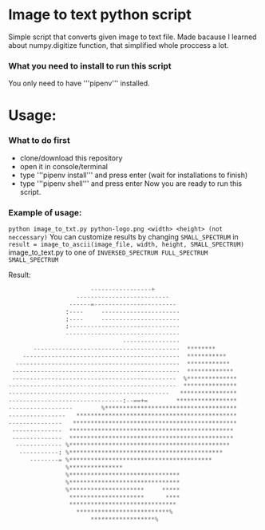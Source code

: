 # Image to text python script

Simple script that converts given image to text file.
Made bacause I learned about numpy.digitize function, that simplified whole proccess a lot.

### What you need to install to run this script
You only need to have '''pipenv''' installed.

# Usage:
### What to do first
- clone/download this repository
- open it in console/terminal
- type '''pipenv install''' and press enter (wait for installations to finish)
- type '''pipenv shell''' and press enter
Now you are ready to run this script.
### Example of usage:
`python image_to_txt.py python-logo.png <width> <height> (not neccessary)`
You can customize results by changing `SMALL_SPECTRUM` in `result = image_to_ascii(image_file, width, height, SMALL_SPECTRUM)` 
image_to_text.py to one of `INVERSED_SPECTRUM FULL_SPECTRUM SMALL_SPECTRUM`

Result:

```python
                       -----------------+                       
                   --------------------------                   
                 ------=-----------------------                 
                :----     ----------------------                
                :----     ----------------------                
                :-------------------------------                
                --------------------------------                
                                ----------------                
       -----------------------------------------  ********      
    --------------------------------------------  ***********   
  ----------------------------------------------  ************  
 -----------------------------------------------  ************* 
 ----------------------------------------------  %**************
-----------------------------------------------  ***************
---------------------------------------------   ****************
--------------------------------:--==+=        *****************
------------------        %*************************************
----------------   *********************************************
---------------   **********************************************
 --------------  ********************************************** 
 --------------  ********************************************** 
  ------------- %*********************************************  
   -----------: %*******************************************    
      --------= %****************************************       
                %***************                                
                %*******************************                
                %*******************************                
                %*********************     *****                
                 *********************      ****                
                 ******************************                 
                   **************************%                  
                       ******************%                      
```
